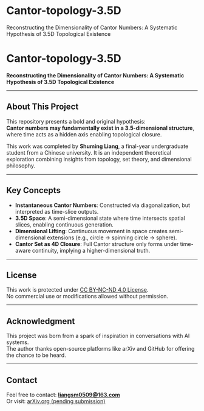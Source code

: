 # Cantor-topology-3.5D
Reconstructing the Dimensionality of Cantor Numbers: A Systematic Hypothesis of 3.5D Topological Existence
# Cantor-topology-3.5D

**Reconstructing the Dimensionality of Cantor Numbers: A Systematic Hypothesis of 3.5D Topological Existence**

---

## About This Project

This repository presents a bold and original hypothesis:  
**Cantor numbers may fundamentally exist in a 3.5-dimensional structure**, where time acts as a hidden axis enabling topological closure.

This work was completed by **Shuming Liang**, a final-year undergraduate student from a Chinese university. It is an independent theoretical exploration combining insights from topology, set theory, and dimensional philosophy.

---

## Key Concepts

- **Instantaneous Cantor Numbers**: Constructed via diagonalization, but interpreted as time-slice outputs.
- **3.5D Space**: A semi-dimensional state where time intersects spatial slices, enabling continuous generation.
- **Dimensional Lifting**: Continuous movement in space creates semi-dimensional extensions (e.g., circle → spinning circle → sphere).
- **Cantor Set as 4D Closure**: Full Cantor structure only forms under time-aware continuity, implying a higher-dimensional truth.

---

## License

This work is protected under [CC BY-NC-ND 4.0 License](https://creativecommons.org/licenses/by-nc-nd/4.0/).  
No commercial use or modifications allowed without permission.

---

## Acknowledgment

This project was born from a spark of inspiration in conversations with AI systems.  
The author thanks open-source platforms like arXiv and GitHub for offering the chance to be heard.

---

## Contact

Feel free to contact: **liangsm0509@163.com**  
Or visit: [arXiv.org (pending submission)](https://arxiv.org)

